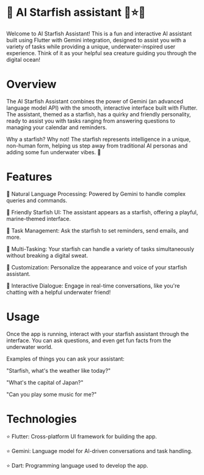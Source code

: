 # 🤖 AI Starfish assistant 🪸⭐🪸

Welcome to AI Starfish Assistant! This is a fun and interactive AI assistant built using Flutter with Gemini integration, designed to assist you with a variety of tasks while providing a unique, underwater-inspired user experience. Think of it as your helpful sea creature guiding you through the digital ocean!

# Overview

The AI Starfish Assistant combines the power of Gemini (an advanced language model API) with the smooth, interactive interface built with Flutter. The assistant, themed as a starfish, has a quirky and friendly personality, ready to assist you with tasks ranging from answering questions to managing your calendar and reminders.

Why a starfish? Why not! The starfish represents intelligence in a unique, non-human form, helping us step away from traditional AI personas and adding some fun underwater vibes. 🌊

# Features

🪸 Natural Language Processing: Powered by Gemini to handle complex queries and commands. 

🪸 Friendly Starfish UI: The assistant appears as a starfish, offering a playful, marine-themed interface.

🪸 Task Management: Ask the starfish to set reminders, send emails, and more.

🪸 Multi-Tasking: Your starfish can handle a variety of tasks simultaneously without breaking a digital sweat.

🪸 Customization: Personalize the appearance and voice of your starfish assistant.

🪸 Interactive Dialogue: Engage in real-time conversations, like you're chatting with a helpful underwater friend!

# Usage

Once the app is running, interact with your starfish assistant through the interface. You can ask questions, and even get fun facts from the underwater world.

Examples of things you can ask your assistant:

"Starfish, what's the weather like today?"

"What's the capital of Japan?"

"Can you play some music for me?"

# Technologies

⭐ Flutter: Cross-platform UI framework for building the app.

⭐ Gemini: Language model for AI-driven conversations and task handling.

⭐ Dart: Programming language used to develop the app.

